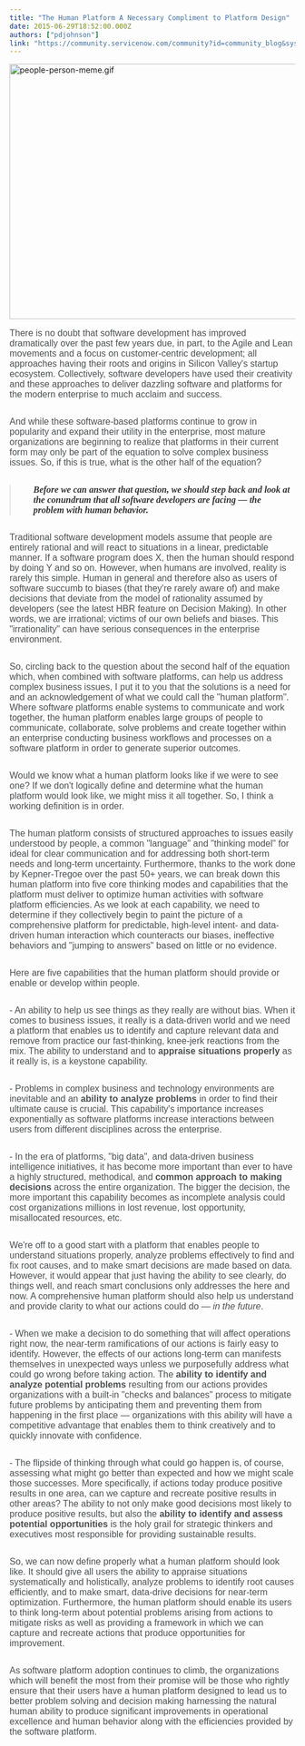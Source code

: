 ```yaml
---
title: "The Human Platform A Necessary Compliment to Platform Design"
date: 2015-06-29T18:52:00.000Z
authors: ["pdjohnson"]
link: "https://community.servicenow.com/community?id=community_blog&sys_id=912e666ddbd0dbc01dcaf3231f961966"
---
```

<p><img  alt="people-person-meme.gif" class="image-0 jive-image" height="450" src="e38c8482db5c1344e9737a9e0f961964.iix" style="height: 450px; width: 965.397923875433px;" width="965"/></p><p style="margin-bottom: 30px; font-size: 16px; font-family: Helvetica, Arial, sans-serif; color: #4d4f51;">There is no doubt that software development has improved dramatically over the past few years due, in part, to the Agile and Lean movements and a focus on customer-centric development; all approaches having their roots and origins in Silicon Valley's startup ecosystem. Collectively, software developers have used their creativity and these approaches to deliver dazzling software and platforms for the modern enterprise to much acclaim and success.</p><p style="margin-bottom: 30px; font-size: 16px; font-family: Helvetica, Arial, sans-serif; color: #4d4f51;">And while these software-based platforms continue to grow in popularity and expand their utility in the enterprise, most mature organizations are beginning to realize that platforms in their current form may only be part of the equation to solve complex business issues. So, if this is true, what is the other half of the equation?</p><blockquote class="jive-quote" style="margin: 0 0 30px; padding: 0 5px 0 40px; font-style: italic; font-size: 16px; font-family: Georgia, serif; color: #333333;"><strong style="font-style: inherit; font-family: inherit;">Before we can answer that question, we should step back and look at the conundrum that all software developers are facing — the problem with human behavior.</strong></blockquote><p style="margin-bottom: 30px; font-size: 16px; font-family: Helvetica, Arial, sans-serif; color: #4d4f51;">Traditional software development models assume that people are entirely rational and will react to situations in a linear, predictable manner. If a software program does X, then the human should respond by doing Y and so on. However, when humans are involved, reality is rarely this simple. Human in general and therefore also as users of software succumb to biases (that they're rarely aware of) and make decisions that deviate from the model of rationality assumed by developers (see the latest HBR feature on Decision Making). In other words, we are irrational; victims of our own beliefs and biases. This "irrationality" can have serious consequences in the enterprise environment.</p><p style="margin-bottom: 30px; font-size: 16px; font-family: Helvetica, Arial, sans-serif; color: #4d4f51;">So, circling back to the question about the second half of the equation which, when combined with software platforms, can help us address complex business issues, I put it to you that the solutions is a need for and an acknowledgement of what we could call the "human platform". Where software platforms enable systems to communicate and work together, the human platform enables large groups of people to communicate, collaborate, solve problems and create together within an enterprise conducting business workflows and processes on a software platform in order to generate superior outcomes.</p><p style="margin-bottom: 30px; font-size: 16px; font-family: Helvetica, Arial, sans-serif; color: #4d4f51;">Would we know what a human platform looks like if we were to see one? If we don't logically define and determine what the human platform would look like, we might miss it all together. So, I think a working definition is in order.</p><p style="margin-bottom: 30px; font-size: 16px; font-family: Helvetica, Arial, sans-serif; color: #4d4f51;">The human platform consists of structured approaches to issues easily understood by people, a common "language" and "thinking model" for ideal for clear communication and for addressing both short-term needs and long-term uncertainty. Furthermore, thanks to the work done by Kepner-Tregoe over the past 50+ years, we can break down this human platform into five core thinking modes and capabilities that the platform must deliver to optimize human activities with software platform efficiencies. As we look at each capability, we need to determine if they collectively begin to paint the picture of a comprehensive platform for predictable, high-level intent- and data-driven human interaction which counteracts our biases, ineffective behaviors and "jumping to answers" based on little or no evidence.</p><p style="margin-bottom: 30px; font-size: 16px; font-family: Helvetica, Arial, sans-serif; color: #4d4f51;">Here are five capabilities that the human platform should provide or enable or develop within people.</p><p style="margin-bottom: 30px; font-size: 16px; font-family: Helvetica, Arial, sans-serif; color: #4d4f51;">- An ability to help us see things as they really are without bias. When it comes to business issues, it really is a data-driven world and we need a platform that enables us to identify and capture relevant data and remove from practice our fast-thinking, knee-jerk reactions from the mix. The ability to understand and to <strong style="font-style: inherit; font-family: inherit;">appraise situations properly</strong> as it really is, is a keystone capability.</p><p style="margin-bottom: 30px; font-size: 16px; font-family: Helvetica, Arial, sans-serif; color: #4d4f51;">- Problems in complex business and technology environments are inevitable and an <strong style="font-style: inherit; font-family: inherit;">ability to analyze problems</strong> in order to find their ultimate cause is crucial. This capability's importance increases exponentially as software platforms increase interactions between users from different disciplines across the enterprise.</p><p style="margin-bottom: 30px; font-size: 16px; font-family: Helvetica, Arial, sans-serif; color: #4d4f51;">- In the era of platforms, "big data", and data-driven business intelligence initiatives, it has become more important than ever to have a highly structured, methodical, and <strong style="font-style: inherit; font-family: inherit;">common approach to making decisions</strong> across the entire organization. The bigger the decision, the more important this capability becomes as incomplete analysis could cost organizations millions in lost revenue, lost opportunity, misallocated resources, etc.</p><p style="margin-bottom: 30px; font-size: 16px; font-family: Helvetica, Arial, sans-serif; color: #4d4f51;">We're off to a good start with a platform that enables people to understand situations properly, analyze problems effectively to find and fix root causes, and to make smart decisions are made based on data. However, it would appear that just having the ability to see clearly, do things well, and reach smart conclusions only addresses the here and now. A comprehensive human platform should also help us understand and provide clarity to what our actions could do — <em style="font-weight: inherit; font-family: inherit;">in the future</em>.</p><p style="margin-bottom: 30px; font-size: 16px; font-family: Helvetica, Arial, sans-serif; color: #4d4f51;">- When we make a decision to do something that will affect operations right now, the near-term ramifications of our actions is fairly easy to identify. However, the effects of our actions long-term can manifests themselves in unexpected ways unless we purposefully address what could go wrong before taking action. The <strong style="font-style: inherit; font-family: inherit;">ability to identify and analyze potential problems</strong> resulting from our actions provides organizations with a built-in "checks and balances" process to mitigate future problems by anticipating them and preventing them from happening in the first place — organizations with this ability will have a competitive advantage that enables them to think creatively and to quickly innovate with confidence.</p><p style="margin-bottom: 30px; font-size: 16px; font-family: Helvetica, Arial, sans-serif; color: #4d4f51;">- The flipside of thinking through what could go happen is, of course, assessing what might go better than expected and how we might scale those successes. More specifically, if actions today produce positive results in one area, can we capture and recreate positive results in other areas? The ability to not only make good decisions most likely to produce positive results, but also the <strong style="font-style: inherit; font-family: inherit;">ability to identify and assess potential opportunities</strong> is the holy grail for strategic thinkers and executives most responsible for providing sustainable results.</p><p style="margin-bottom: 30px; font-size: 16px; font-family: Helvetica, Arial, sans-serif; color: #4d4f51;">So, we can now define properly what a human platform should look like. It should give all users the ability to appraise situations systematically and holistically, analyze problems to identify root causes efficiently, and to make smart, data-drive decisions for near-term optimization. Furthermore, the human platform should enable its users to think long-term about potential problems arising from actions to mitigate risks as well as providing a framework in which we can capture and recreate actions that produce opportunities for improvement.</p><p style="margin-bottom: 30px; font-size: 16px; font-family: Helvetica, Arial, sans-serif; color: #4d4f51;">As software platform adoption continues to climb, the organizations which will benefit the most from their promise will be those who rightly ensure that their users have a human platform designed to lead us to better problem solving and decision making harnessing the natural human ability to produce significant improvements in operational excellence and human behavior along with the efficiencies provided by the software platform.</p>